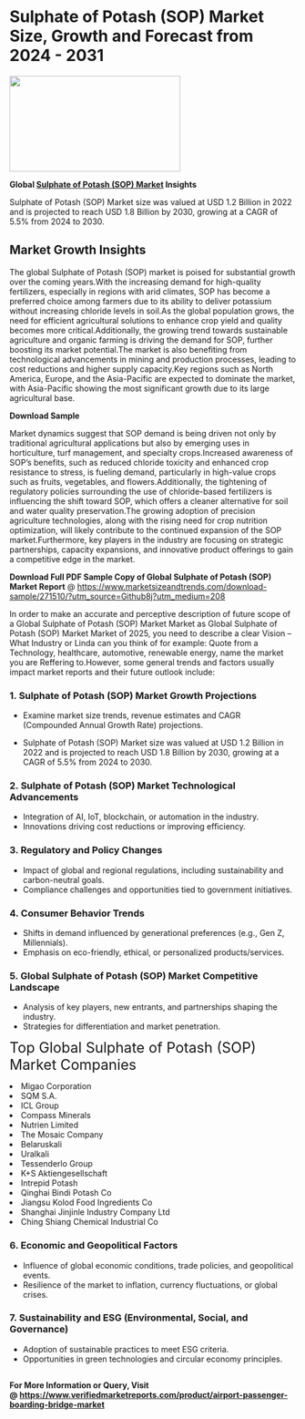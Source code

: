 <H1>Sulphate of Potash (SOP) Market Size, Growth and Forecast from 2024 - 2031</H1><img class="aligncenter size-medium wp-image-584254" src="https://thirdeyenews.in/wp-content/uploads/2024/09/Global-Market-Research-300x168.jpeg" alt="" width="300" height="168" /><p><strong>Global&nbsp;<a href="https://www.marketsizeandtrends.com/download-sample/271510/?utm_source=Github8j?utm_medium=208">Sulphate of Potash (SOP) Market</a> Insights</strong></p><p>Sulphate of Potash (SOP) Market size was valued at USD 1.2 Billion in 2022 and is projected to reach USD 1.8 Billion by 2030, growing at a CAGR of 5.5% from 2024 to 2030.</p><p><h2>Market Growth Insights</h2> <p>The global Sulphate of Potash (SOP) market is poised for substantial growth over the coming years.With the increasing demand for high-quality fertilizers, especially in regions with arid climates, SOP has become a preferred choice among farmers due to its ability to deliver potassium without increasing chloride levels in soil.As the global population grows, the need for efficient agricultural solutions to enhance crop yield and quality becomes more critical.Additionally, the growing trend towards sustainable agriculture and organic farming is driving the demand for SOP, further boosting its market potential.The market is also benefiting from technological advancements in mining and production processes, leading to cost reductions and higher supply capacity.Key regions such as North America, Europe, and the Asia-Pacific are expected to dominate the market, with Asia-Pacific showing the most significant growth due to its large agricultural base.</p> <p><strong>Download Sample</strong></p> <p>Market dynamics suggest that SOP demand is being driven not only by traditional agricultural applications but also by emerging uses in horticulture, turf management, and specialty crops.Increased awareness of SOP’s benefits, such as reduced chloride toxicity and enhanced crop resistance to stress, is fueling demand, particularly in high-value crops such as fruits, vegetables, and flowers.Additionally, the tightening of regulatory policies surrounding the use of chloride-based fertilizers is influencing the shift toward SOP, which offers a cleaner alternative for soil and water quality preservation.The growing adoption of precision agriculture technologies, along with the rising need for crop nutrition optimization, will likely contribute to the continued expansion of the SOP market.Furthermore, key players in the industry are focusing on strategic partnerships, capacity expansions, and innovative product offerings to gain a competitive edge in the market.</p> <p><span class=""><strong>Download Full PDF Sample Copy of Global Sulphate of Potash (SOP) Market Report</strong> @ <a href="https://www.marketsizeandtrends.com/download-sample/271510/?utm_source=Github8j?utm_medium=208" target="_blank">https://www.marketsizeandtrends.com/download-sample/271510/?utm_source=Github8j?utm_medium=208</a></span></p><p>In order to make an accurate and perceptive description of future scope of a Global&nbsp;Sulphate of Potash (SOP) Market Market as Global&nbsp;Sulphate of Potash (SOP) Market Market of 2025, you need to describe a clear Vision &ndash; What Industry or Linda can you think of for example: Quote from a Technology, healthcare, automotive, renewable energy, name the market you are Reffering to.However, some general trends and factors usually impact market reports and their future outlook include:</p><h3>1.&nbsp;<strong>Sulphate of Potash (SOP) Market Growth Projections</strong></h3><ul><li>Examine market size trends, revenue estimates and CAGR (Compounded Annual Growth Rate) projections.</li><li><p>Sulphate of Potash (SOP) Market size was valued at USD 1.2 Billion in 2022 and is projected to reach USD 1.8 Billion by 2030, growing at a CAGR of 5.5% from 2024 to 2030.</p></li></ul><h3>2.&nbsp;<strong>Sulphate of Potash (SOP) Market Technological Advancements</strong></h3><ul><li>Integration of AI, IoT, blockchain, or automation in the industry.</li><li>Innovations driving cost reductions or improving efficiency.</li></ul><h3>3.&nbsp;<strong>Regulatory and Policy Changes</strong></h3><ul><li>Impact of global and regional regulations, including sustainability and carbon-neutral goals.</li><li>Compliance challenges and opportunities tied to government initiatives.</li></ul><h3>4.&nbsp;<strong>Consumer Behavior Trends</strong></h3><ul><li>Shifts in demand influenced by generational preferences (e.g., Gen Z, Millennials).</li><li>Emphasis on eco-friendly, ethical, or personalized products/services.</li></ul><h3>5.&nbsp;<strong>Global Sulphate of Potash (SOP) Market Competitive Landscape</strong></h3><ul><li>Analysis of key players, new entrants, and partnerships shaping the industry.</li><li>Strategies for differentiation and market penetration.</li></ul><p data-pm-slice="1 1 []"><span style="color: inherit; font-family: inherit; font-size: 25px;">Top Global Sulphate of Potash (SOP) Market Companies</span></p><div class="" data-test-id=""><p><li>Migao Corporation</li><li> SQM S.A.</li><li> ICL Group</li><li> Compass Minerals</li><li> Nutrien Limited</li><li> The Mosaic Company</li><li> Belaruskali</li><li> Uralkali</li><li> Tessenderlo Group</li><li> K+S Aktiengesellschaft</li><li> Intrepid Potash</li><li> Qinghai Bindi Potash Co</li><li> Jiangsu Kolod Food Ingredients Co</li><li> Shanghai Jinjinle Industry Company Ltd</li><li> Ching Shiang Chemical Industrial Co</li></p></div><h3>6.&nbsp;<strong>Economic and Geopolitical Factors</strong></h3><ul><li>Influence of global economic conditions, trade policies, and geopolitical events.</li><li>Resilience of the market to inflation, currency fluctuations, or global crises.</li></ul><h3>7.&nbsp;<strong>Sustainability and ESG (Environmental, Social, and Governance)</strong></h3><ul><li>Adoption of sustainable practices to meet ESG criteria.</li><li>Opportunities in green technologies and circular economy principles.</li></ul><h2><strong style="font-size: 14px;">For More Information or Query, Visit @&nbsp;</strong><a style="background-color: #ffffff; font-size: 14px;" href="https://www.marketsizeandtrends.com/report/sulphate-of-potash-sop-market/" target="_blank">https://www.verifiedmarketreports.com/product/airport-passenger-boarding-bridge-market</a></h2>